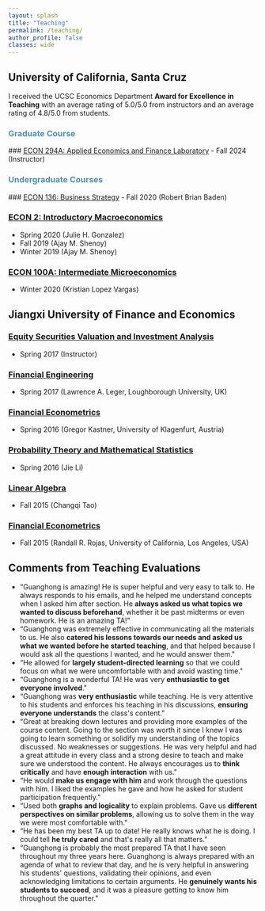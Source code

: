 ```yaml
---
layout: splash
title: "Teaching"
permalink: /teaching/
author_profile: false
classes: wide
---
```


<h2> University of California, Santa Cruz </h2>

I received the UCSC Economics Department **Award for Excellence in Teaching** with an average rating of 5.0/5.0 from instructors and an average rating of 4.8/5.0 from students.

<h3 style="color:rgb(78, 145, 165);"> Graduate Course </h3>
### <u>ECON 294A: Applied Economics and Finance Laboratory</u>
- Fall 2024 (Instructor)
<h3 style="color:rgb(78, 145, 165);"> Undergraduate Courses </h3>
### <u>ECON 136: Business Strategy</u>
- Fall 2020 (Robert Brian Baden)

### <u>ECON 2: Introductory Macroeconomics</u>
- Spring 2020 (Julie H. Gonzalez)
- Fall 2019 (Ajay M. Shenoy)
- Winter 2019 (Ajay M. Shenoy)

### <u>ECON 100A: Intermediate Microeconomics</u>
- Winter 2020 (Kristian Lopez Vargas)

<h2> Jiangxi University of Finance and Economics </h2>

### <u>Equity Securities Valuation and Investment Analysis</u>
- Spring 2017 (Instructor)

### <u>Financial Engineering</u>
- Spring 2017 (Lawrence A. Leger, Loughborough University, UK)

### <u>Financial Econometrics</u>
- Spring 2016 (Gregor Kastner, University of Klagenfurt, Austria)

### <u>Probability Theory and Mathematical Statistics</u>
- Spring 2016 (Jie Li)

### <u>Linear Algebra</u>
- Fall 2015 (Changqi Tao)

### <u>Financial Econometrics</u>
- Fall 2015 (Randall R. Rojas, University of California, Los Angeles, USA)


<h2>Comments from Teaching Evaluations</h2>

<ul>
    <li>“Guanghong is amazing! He is super helpful and very easy to talk to. He always responds to his emails, and he helped me understand concepts when I asked him after section. He <strong>always asked us what topics we wanted to discuss beforehand</strong>, whether it be past midterms or even homework. He is an amazing TA!"</li>
    <li>“Guanghong was extremely effective in communicating all the materials to us. He also <strong>catered his lessons towards our needs and asked us what we wanted before he started teaching</strong>, and that helped because I would ask all the questions I wanted, and he would answer them."</li>
    <li>“He allowed for <strong>largely student-directed learning</strong> so that we could focus on what we were uncomfortable with and avoid wasting time."</li>
    <li>“Guanghong is a wonderful TA! He was very <strong>enthusiastic to get everyone involved</strong>."</li>
    <li>“Guanghong was <strong>very enthusiastic</strong> while teaching. He is very attentive to his students and enforces his teaching in his discussions, <strong>ensuring everyone understands</strong> the class's content."</li>
    <li>“Great at breaking down lectures and providing more examples of the course content. Going to the section was worth it since I knew I was going to learn something or solidify my understanding of the topics discussed. No weaknesses or suggestions. He was very helpful and had a great attitude in every class and a strong desire to teach and make sure we understood the content. He always encourages us to <strong>think critically</strong> and have <strong>enough interaction</strong> with us."</li>
    <li>“He would <strong>make us engage with him</strong> and work through the questions with him. I liked the examples he gave and how he asked for student participation frequently."</li>
    <li>“Used both <strong>graphs and logicality</strong> to explain problems. Gave us <strong>different perspectives on similar problems</strong>, allowing us to solve them in the way we were most comfortable with."</li>
    <li>“He has been my best TA up to date! He really knows what he is doing. I could tell <strong>he truly cared</strong> and that's really all that matters."</li>
    <li>“Guanghong is probably the most prepared TA that I have seen throughout my three years here. Guanghong is always prepared with an agenda of what to review that day, and he is very helpful in answering his students' questions, validating their opinions, and even acknowledging limitations to certain arguments. He <strong>genuinely wants his students to succeed</strong>, and it was a pleasure getting to know him throughout the quarter."</li>
</ul>




